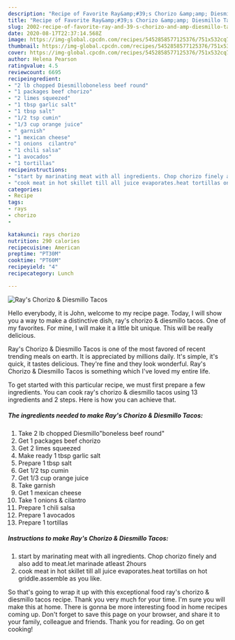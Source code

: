 ```yaml
---
description: "Recipe of Favorite Ray&amp;#39;s Chorizo &amp;amp; Diesmillo Tacos"
title: "Recipe of Favorite Ray&amp;#39;s Chorizo &amp;amp; Diesmillo Tacos"
slug: 2002-recipe-of-favorite-ray-and-39-s-chorizo-and-amp-diesmillo-tacos
date: 2020-08-17T22:37:14.568Z
image: https://img-global.cpcdn.com/recipes/5452858577125376/751x532cq70/rays-chorizo-diesmillo-tacos-recipe-main-photo.jpg
thumbnail: https://img-global.cpcdn.com/recipes/5452858577125376/751x532cq70/rays-chorizo-diesmillo-tacos-recipe-main-photo.jpg
cover: https://img-global.cpcdn.com/recipes/5452858577125376/751x532cq70/rays-chorizo-diesmillo-tacos-recipe-main-photo.jpg
author: Helena Pearson
ratingvalue: 4.5
reviewcount: 6695
recipeingredient:
- "2 lb chopped Diesmilloboneless beef round"
- "1 packages beef chorizo"
- "2 limes squeezed"
- "1 tbsp garlic salt"
- "1 tbsp salt"
- "1/2 tsp cumin"
- "1/3 cup orange juice"
- " garnish"
- "1 mexican cheese"
- "1 onions  cilantro"
- "1 chili salsa"
- "1 avocados"
- "1 tortillas"
recipeinstructions:
- "start by marinating meat with all ingredients. Chop chorizo finely and also add to meat.let marinade atleast 2hours"
- "cook meat in hot skillet till all juice evaporates.heat tortillas on  hot griddle.assemble as you like."
categories:
- Recipe
tags:
- rays
- chorizo
- 

katakunci: rays chorizo  
nutrition: 290 calories
recipecuisine: American
preptime: "PT30M"
cooktime: "PT60M"
recipeyield: "4"
recipecategory: Lunch

---
```



![Ray&#39;s Chorizo &amp; Diesmillo Tacos](https://img-global.cpcdn.com/recipes/5452858577125376/751x532cq70/rays-chorizo-diesmillo-tacos-recipe-main-photo.jpg)

Hello everybody, it is John, welcome to my recipe page. Today, I will show you a way to make a distinctive dish, ray&#39;s chorizo &amp; diesmillo tacos. One of my favorites. For mine, I will make it a little bit unique. This will be really delicious.

Ray&#39;s Chorizo &amp; Diesmillo Tacos is one of the most favored of recent trending meals on earth. It is appreciated by millions daily. It's simple, it's quick, it tastes delicious. They're fine and they look wonderful. Ray&#39;s Chorizo &amp; Diesmillo Tacos is something which I've loved my entire life.




To get started with this particular recipe, we must first prepare a few ingredients. You can cook ray&#39;s chorizo &amp; diesmillo tacos using 13 ingredients and 2 steps. Here is how you can achieve that.

<!--inarticleads1-->

##### The ingredients needed to make Ray&#39;s Chorizo &amp; Diesmillo Tacos:

1. Take 2 lb chopped Diesmillo&#34;boneless beef round&#34;
1. Get 1 packages beef chorizo
1. Get 2 limes squeezed
1. Make ready 1 tbsp garlic salt
1. Prepare 1 tbsp salt
1. Get 1/2 tsp cumin
1. Get 1/3 cup orange juice
1. Take  garnish
1. Get 1 mexican cheese
1. Take 1 onions &amp; cilantro
1. Prepare 1 chili salsa
1. Prepare 1 avocados
1. Prepare 1 tortillas




<!--inarticleads2-->

##### Instructions to make Ray&#39;s Chorizo &amp; Diesmillo Tacos:

1. start by marinating meat with all ingredients. Chop chorizo finely and also add to meat.let marinade atleast 2hours
1. cook meat in hot skillet till all juice evaporates.heat tortillas on  hot griddle.assemble as you like.




So that's going to wrap it up with this exceptional food ray&#39;s chorizo &amp; diesmillo tacos recipe. Thank you very much for your time. I'm sure you will make this at home. There is gonna be more interesting food in home recipes coming up. Don't forget to save this page on your browser, and share it to your family, colleague and friends. Thank you for reading. Go on get cooking!
